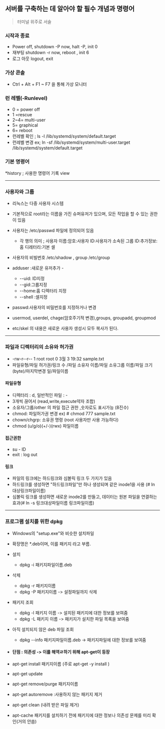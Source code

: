 ## 서버를 구축하는 데 알아야 할 필수 개념과 명령어

> 터미널 위주로 서술

### 시작과 종료

* Power off, shutdown -P now, halt -P, init 0
* 재부팅 shutdown -r now, reboot , init 6
* 로그 아웃 logout, exit

### 가상 콘솔

* Ctrl + Alt + F1 ~ F7 을 통해 가상 모니터 

### 런 레벨(-Runlevel)

* 0 = power off
* 1 =rescue
* 2~4= multi-user
* 5= graphical
* 6= reboot
* 런레벨 확인 ; ls -l /lib/systemd/system/default.target
* 런레벨 변경 ex; ln -sf /lib/systemd/system/multi-user.target /lib/systemd/system/default.target

### 기본 명령어

*history ; 사용한 명령어 기록 view

---

### 사용자와 그룹

* 리눅스는 다중 사용자 시스템
* 기본적으로 root라는 이름을 가진 슈퍼유저가 있으며, 모든 작업을 할 수 있는 권한이 있음
* 사용자는 /etc/passwd 파일에 정의되어 있음
  * 각 행의 의미 ; 사용자 이름:암호:사용자 ID:사용자가 소속된 그룹 ID:추가정보:홈 디레터리:기본 셀

* 사용자의 비빌번호 /etc/shadow , group /etc/group
* adduser :새로운 유저추가 -
  * --uid: ID지정
  * --gid:그룹지정
  * --home:홈 디렉터리 지정
  * --shell :셀지정
* passwd:사용자의 비밀번호를 지정하거나 변경
* usermod, userdel, chage(암호주기적 변경),groups, groupadd, groupmod

* etc/skel 의 내용은 새로운 사용자 생성시 모두 복사가 된다.

---

### 파일과 디렉터리의 소유와 허가권

* -rw-r--r-- 1 root root 0 3월 3 19:32 sample.txt
* 파일유형/파일 허가권/링크 수 /파일 소유자 이름/파일 소유그룹 이름/파일 크기(byte)/마지막변경 일/파일이름

#### 파일유형

* 디렉터리 : d,  일반적인 파일 : -
* 3개씩 끊어서 (read,write,execute약자 조합)
* 소유자/그룹/other 의 파일 접근 권한 ,숫자로도 표시가능 (8진수)
* chmod: 파일허가권 변경 ex) # chmod 777 sample.txt
* chown/chgrp: 소유권 명령 (root 사용자만 사용 가능하다)
* chmod (u/g/o)(+/-)(rwx) 파일이름 

#### 접근권한

* su - ID
* exit : log out

#### 링크

* 파일의 링크에는 하드링크와 심볼릭 링크 두 가지가 있음
* 하드링크를 생성하면 "하드링크파일"만 하나 생성되며 같은 inode1을 사용 (# ln 대상링크파일이름)
* 심볼릭 링크를 생성하면 새로운 inode2를 만들고, 데이터는 원본 파일을 연결하는 효과(# ln -s 링크대상파일이름 링크파일이름)

---

### 프로그램 설치를 위한 dpkg

* Windows의 "setup.exe"와 비슷한 설치파일
* 확장명은 *.deb이며, 이를 패키지 라고 부름.
* 설치
  * dpkg -i 패키지파일이름.deb
* 삭제
  * dpkg -r 패키지이름
  * dpkg -P 패키지이름 -> 설정파일까지 삭제
* 패키지 조회
  * dpkg -l 패키지 이름 -> 설치된 패키지에 대한 정보를 보여줌
  * dpkg -L 패키지 이름 -> 패키지가 설치한 파일 목록을 보여줌
* 아직 설치되지 않은 deb 파일 조회
  * dpkg --info 패키지파일이름.deb -> 패키지파일에 대한 정보를 보여줌

* #### 단점 : 의존성 -> 이를 해역ㄹ하기 위해 apt-get이 등장

* apt-get install 패키지이름 (주로 apt-get -y install )

* apt-get update

* apt-get remove/purge 패키지이름

* apt-get autoremove :사용하지 않는 패키지 제거

* apt-get clean (내려 받은 파일 제거)

* apt-cache 패키지를 설치하기 전에 패키지에 대한 정보나 의존성 문제를 미리 확인(거의 안씀)